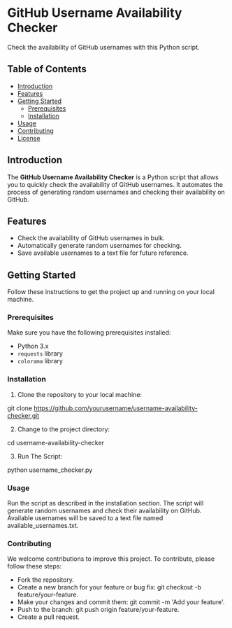 # GitHub Username Availability Checker

Check the availability of GitHub usernames with this Python script.

## Table of Contents

- [Introduction](#introduction)
- [Features](#features)
- [Getting Started](#getting-started)
  - [Prerequisites](#prerequisites)
  - [Installation](#installation)
- [Usage](#usage)
- [Contributing](#contributing)
- [License](#license)

## Introduction

The **GitHub Username Availability Checker** is a Python script that allows you to quickly check the availability of GitHub usernames. It automates the process of generating random usernames and checking their availability on GitHub.

## Features

- Check the availability of GitHub usernames in bulk.
- Automatically generate random usernames for checking.
- Save available usernames to a text file for future reference.

## Getting Started

Follow these instructions to get the project up and running on your local machine.

### Prerequisites

Make sure you have the following prerequisites installed:

- Python 3.x
- `requests` library
- `colorama` library

### Installation

1. Clone the repository to your local machine:

git clone https://github.com/yourusername/username-availability-checker.git

2. Change to the project directory:

cd username-availability-checker

3. Run The Script:

python username_checker.py

### Usage

Run the script as described in the installation section.
The script will generate random usernames and check their availability on GitHub.
Available usernames will be saved to a text file named available_usernames.txt.

### Contributing

We welcome contributions to improve this project. To contribute, please follow these steps:

- Fork the repository.
- Create a new branch for your feature or bug fix: git checkout
  -b feature/your-feature.
- Make your changes and commit them: git commit -m 'Add your feature'.
- Push to the branch: git push origin feature/your-feature.
- Create a pull request.

